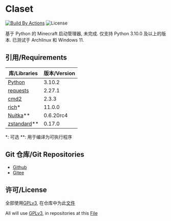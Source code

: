 # Claset

[![Build By Actions](https://github.com/Puqns67/Claset/actions/workflows/Build.yaml/badge.svg)](https://github.com/Puqns67/Claset/actions/workflows/Build.yaml) ![License](https://img.shields.io/github/license/Puqns67/Claset?label=License)

基于 Python 的 Minecraft 启动管理器, 未完成.
仅支持 Python 3.10.0 及以上的版本.
已测试于 Archlinux 和 Windows 11.

## 引用/Requirements

| 库/Libraries                                              | 版本/Version |
|-----------------------------------------------------------|-------------|
|[Python](https://github.com/python/cpython)                |3.10.2       |
|[requests](https://github.com/psf/requests)                |2.27.1       |
|[cmd2](https://github.com/python-cmd2/cmd2)                |2.3.3        |
|[rich](https://github.com/Textualize/rich)*                |11.0.0       |
|[Nuitka](https://github.com/Nuitka/Nuitka)**               |0.6.20rc4    |
|[zstandard](https://github.com/indygreg/python-zstandard)**|0.17.0       |

*: 可选
**: 用于编译为可执行程序

## Git 仓库/Git Repositories

* [Github](https://github.com/Puqns67/Claset)
* [Gitee](https://gitee.com/puqns67/Claset)

## 许可/License

全部使用[GPLv3](https://www.gnu.org/licenses/gpl-3.0.txt), 在仓库中为此[文件](./LICENSE)

All will use [GPLv3](https://www.gnu.org/licenses/gpl-3.0.txt), in repositories at this [File](./LICENSE)
